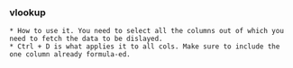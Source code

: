 ### vlookup

    * How to use it. You need to select all the columns out of which you need to fetch the data to be dislayed.
    * Ctrl + D is what applies it to all cols. Make sure to include the one column already formula-ed.
